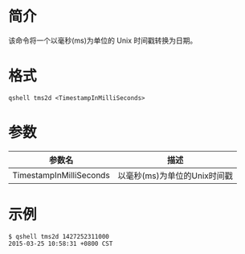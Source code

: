 # 简介
该命令将一个以毫秒(ms)为单位的 Unix 时间戳转换为日期。

# 格式
```
qshell tms2d <TimestampInMilliSeconds>
```

# 参数
|参数名|描述|
|-----------|-------------|
|TimestampInMilliSeconds|以毫秒(ms)为单位的Unix时间戳|

# 示例
```
$ qshell tms2d 1427252311000
2015-03-25 10:58:31 +0800 CST
```